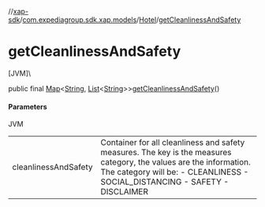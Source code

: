 //[xap-sdk](../../../index.md)/[com.expediagroup.sdk.xap.models](../index.md)/[Hotel](index.md)/[getCleanlinessAndSafety](get-cleanliness-and-safety.md)

# getCleanlinessAndSafety

[JVM]\

public final [Map](https://docs.oracle.com/javase/8/docs/api/java/util/Map.html)&lt;[String](https://docs.oracle.com/javase/8/docs/api/java/lang/String.html), [List](https://docs.oracle.com/javase/8/docs/api/java/util/List.html)&lt;[String](https://docs.oracle.com/javase/8/docs/api/java/lang/String.html)&gt;&gt;[getCleanlinessAndSafety](get-cleanliness-and-safety.md)()

#### Parameters

JVM

| | |
|---|---|
| cleanlinessAndSafety | Container for all cleanliness and safety measures.  The key is the measures category, the values are the information. The category will be: - CLEANLINESS - SOCIAL_DISTANCING - SAFETY - DISCLAIMER |
